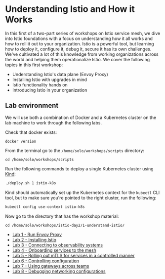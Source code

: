 # Understanding Istio and How it Works


In this first of a two-part series of workshops on Istio service mesh, we dive into Istio foundations with a focus on understanding how it all works and how to roll it out to your organization. Istio is a powerful tool, but learning how to deploy it, configure it, debug it, secure it has its own challenges.  We've cultivated a lot of this knowledge from working organizations across the world and helping them operationalize Istio.  We cover the following topics in this first workshop:

* Understanding Istio's data plane (Envoy Proxy)
* Installing Istio with upgrades in mind
* Istio functionality hands on
* Introducing Istio in your organization

## Lab environment

We will use both a combination of Docker and a Kubernetes cluster on the lab machine to work through the following labs. 

Check that docker exists:

```
docker version
```

From the terminal go to the `/home/solo/workshops/scripts` directory:

```
cd /home/solo/workshops/scripts
```

Run the following commands to deploy a single Kubernetes cluster using [Kind](https://kind.sigs.k8s.io/):


```bash
./deploy.sh 1 istio-k8s
```

Kind should automatically set up the Kubernetes context for the `kubectl` CLI tool, but to make sure you're pointed to the right cluster, run the following:

```bash
kubectl config use-context istio-k8s
```

Now go to the directory that has the workshop material:

```
cd /home/solo/workshops/istio-day2/1-understand-istio/
```

* [Lab 1 - Run Envoy Proxy](./01-run-envoy.md)
* [Lab 2 - Installing Istio](./02-install-istio.md)
* [Lab 3 - Connecting to observability systems](./03-observability.md)
* [Lab 4 - Onboarding services to the mesh]()
* [Lab 5 - Rolling out mTLS for services in a controlled manner]()
* [Lab 6 - Controlling configuration]()
* [Lab 7 - Using gateways across teams]()
* [Lab 8 - Debugging networking configurations]()
